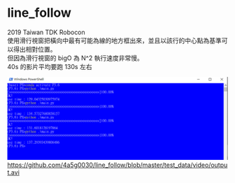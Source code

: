 # line_follow
2019 Taiwan TDK Robocon<br>
使用滑行視窗把橫向中最有可能為線的地方框出來，並且以該行的中心點為基準可以得出相對位置。</br>
但因為滑行視窗的 bigO 為 N^2 執行速度非常慢。<br>
40s 的影片平均要跑 130s 左右<br> 

![image](https://github.com/4a5g0030/line_follow/blob/master/conclusion.PNG)
https://github.com/4a5g0030/line_follow/blob/master/test_data/video/output.avi
